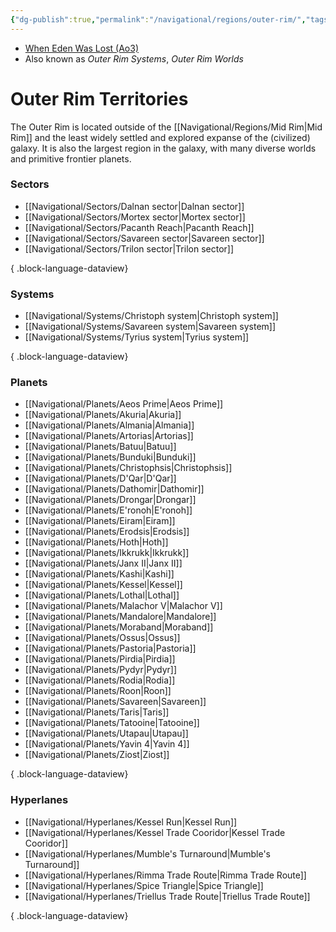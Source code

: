 ```yaml
---
{"dg-publish":true,"permalink":"/navigational/regions/outer-rim/","tags":["map","region","rimma","kessel","triellus","western","spicetri"],"noteIcon":"saber1"}
---
```


- [When Eden Was Lost (Ao3)](https://archiveofourown.org/works/19334440)
- Also known as *Outer Rim Systems*, *Outer Rim Worlds*
# Outer Rim Territories

The Outer Rim is located outside of the [[Navigational/Regions/Mid Rim\|Mid Rim]] and the least widely settled and explored expanse of the (civilized) galaxy. It is also the largest region in the galaxy, with many diverse worlds and primitive frontier planets. 

### Sectors
- [[Navigational/Sectors/Dalnan sector\|Dalnan sector]]
- [[Navigational/Sectors/Mortex sector\|Mortex sector]]
- [[Navigational/Sectors/Pacanth Reach\|Pacanth Reach]]
- [[Navigational/Sectors/Savareen sector\|Savareen sector]]
- [[Navigational/Sectors/Trilon sector\|Trilon sector]]

{ .block-language-dataview}
### Systems
- [[Navigational/Systems/Christoph system\|Christoph system]]
- [[Navigational/Systems/Savareen system\|Savareen system]]
- [[Navigational/Systems/Tyrius system\|Tyrius system]]

{ .block-language-dataview}
### Planets
- [[Navigational/Planets/Aeos Prime\|Aeos Prime]]
- [[Navigational/Planets/Akuria\|Akuria]]
- [[Navigational/Planets/Almania\|Almania]]
- [[Navigational/Planets/Artorias\|Artorias]]
- [[Navigational/Planets/Batuu\|Batuu]]
- [[Navigational/Planets/Bunduki\|Bunduki]]
- [[Navigational/Planets/Christophsis\|Christophsis]]
- [[Navigational/Planets/D'Qar\|D'Qar]]
- [[Navigational/Planets/Dathomir\|Dathomir]]
- [[Navigational/Planets/Drongar\|Drongar]]
- [[Navigational/Planets/E'ronoh\|E'ronoh]]
- [[Navigational/Planets/Eiram\|Eiram]]
- [[Navigational/Planets/Erodsis\|Erodsis]]
- [[Navigational/Planets/Hoth\|Hoth]]
- [[Navigational/Planets/Ikkrukk\|Ikkrukk]]
- [[Navigational/Planets/Janx II\|Janx II]]
- [[Navigational/Planets/Kashi\|Kashi]]
- [[Navigational/Planets/Kessel\|Kessel]]
- [[Navigational/Planets/Lothal\|Lothal]]
- [[Navigational/Planets/Malachor V\|Malachor V]]
- [[Navigational/Planets/Mandalore\|Mandalore]]
- [[Navigational/Planets/Moraband\|Moraband]]
- [[Navigational/Planets/Ossus\|Ossus]]
- [[Navigational/Planets/Pastoria\|Pastoria]]
- [[Navigational/Planets/Pirdia\|Pirdia]]
- [[Navigational/Planets/Pydyr\|Pydyr]]
- [[Navigational/Planets/Rodia\|Rodia]]
- [[Navigational/Planets/Roon\|Roon]]
- [[Navigational/Planets/Savareen\|Savareen]]
- [[Navigational/Planets/Taris\|Taris]]
- [[Navigational/Planets/Tatooine\|Tatooine]]
- [[Navigational/Planets/Utapau\|Utapau]]
- [[Navigational/Planets/Yavin 4\|Yavin 4]]
- [[Navigational/Planets/Ziost\|Ziost]]

{ .block-language-dataview}
### Hyperlanes
- [[Navigational/Hyperlanes/Kessel Run\|Kessel Run]]
- [[Navigational/Hyperlanes/Kessel Trade Cooridor\|Kessel Trade Cooridor]]
- [[Navigational/Hyperlanes/Mumble's Turnaround\|Mumble's Turnaround]]
- [[Navigational/Hyperlanes/Rimma Trade Route\|Rimma Trade Route]]
- [[Navigational/Hyperlanes/Spice Triangle\|Spice Triangle]]
- [[Navigational/Hyperlanes/Triellus Trade Route\|Triellus Trade Route]]

{ .block-language-dataview}